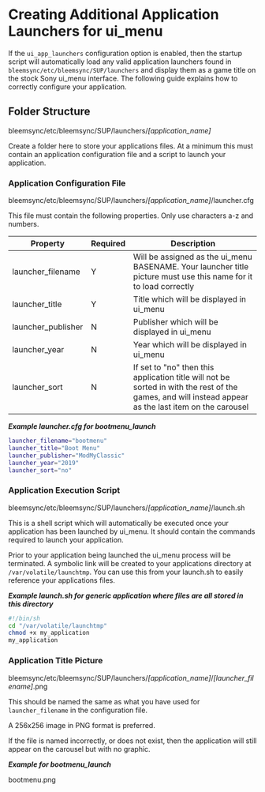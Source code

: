 # Creating Additional Application Launchers for ui_menu
If the `ui_app_launchers` configuration option is enabled, then the startup script will automatically load any valid application launchers found in `bleemsync/etc/bleemsync/SUP/launchers` and display them as a game title on the stock Sony ui_menu interface. The following guide explains how to correctly configure your application.
## Folder Structure
bleemsync/etc/bleemsync/SUP/launchers/*[application_name]*

Create a folder here to store your applications files. At a minimum this must contain an application configuration file and a script to launch your application. 
### Application Configuration File
bleemsync/etc/bleemsync/SUP/launchers/*[application_name]*/launcher.cfg

This file must contain the following properties. Only use characters a-z and numbers.

| Property | Required | Description |
| - | - | - |
| launcher_filename | Y | Will be assigned as the ui_menu BASENAME. Your launcher title picture must use this name for it to load correctly  |
| launcher_title | Y | Title which will be displayed in ui_menu |
| launcher_publisher | N | Publisher which will be displayed in ui_menu |
| launcher_year | N | Year which will be displayed in ui_menu |
| launcher_sort | N | If set to "no" then this application title will not be sorted in with the rest of the games, and will instead appear as the last item on the carousel |

**_Example launcher.cfg for bootmenu_launch_**
```bash
launcher_filename="bootmenu"
launcher_title="Boot Menu"
launcher_publisher="ModMyClassic"
launcher_year="2019"
launcher_sort="no"
```
### Application Execution Script
bleemsync/etc/bleemsync/SUP/launchers/*[application_name]*/launch.sh

This is a shell script which will automatically be executed once your application has been launched by ui_menu. It should contain the commands required to launch your application.

Prior to your application being launched the ui_menu process will be terminated. A symbolic link will be created to your applications directory at `/var/volatile/launchtmp`. You can use this from your launch.sh to easily reference your applications files.

**_Example launch.sh for generic application where files are all stored in this directory_**
```bash
#!/bin/sh
cd "/var/volatile/launchtmp"
chmod +x my_application
my_application
```

### Application Title Picture
bleemsync/etc/bleemsync/SUP/launchers/*[application_name]*/*[launcher_filename]*.png

This should be named the same as what you have used for `launcher_filename` in the configuration file.

A 256x256 image in PNG format is preferred.

If the file is named incorrectly, or does not exist, then the application will still appear on the carousel but with no graphic.

**_Example for bootmenu_launch_**

bootmenu.png